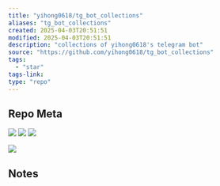 ```yaml
---
title: "yihong0618/tg_bot_collections"
aliases: "tg_bot_collections"
created: 2025-04-03T20:51:51
modified: 2025-04-03T20:51:51
description: "collections of yihong0618's telegram bot"
source: "https://github.com/yihong0618/tg_bot_collections"
tags:
  - "star"
tags-link:
type: "repo"
---
```

## Repo Meta

![](https://img.shields.io/github/stars/yihong0618/tg_bot_collections?style=for-the-badge&label=stars) ![](https://img.shields.io/github/repo-size/yihong0618/tg_bot_collections?style=for-the-badge&label=size) ![](https://img.shields.io/github/created-at/yihong0618/tg_bot_collections?style=for-the-badge&label=since)

[![](https://github-readme-stats.vercel.app/api/pin/?username=yihong0618&repo=tg_bot_collections&bg_color=00000000)](https://github.com/yihong0618/tg_bot_collections)

## Notes

